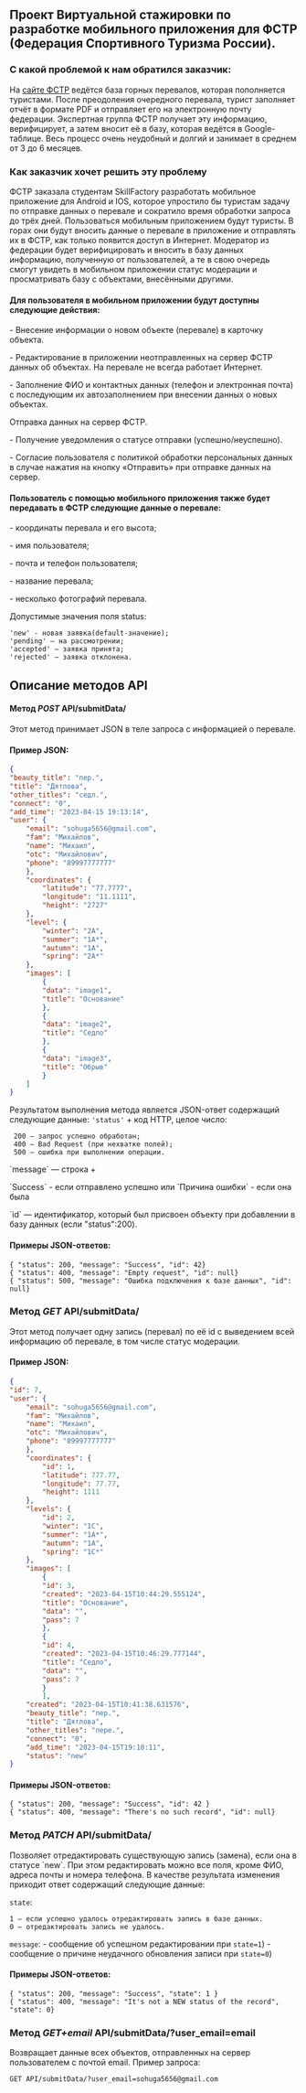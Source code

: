 <h2>Проект Виртуальной стажировки по разработке мобильного приложения для ФСТР (Федерация Спортивного Туризма России).</h2>

<h3>С какой проблемой к нам обратился заказчик:</h3>
<a>
На <a href="https://pereval.online/">сайте ФСТР</a> ведётся база горных перевалов, которая пополняется туристами.
После преодоления очередного перевала, турист заполняет отчёт в формате PDF и отправляет его на электронную почту федерации.
Экспертная группа ФСТР получает эту информацию, верифицирует, а затем вносит её в базу, которая ведётся в Google-таблице.
Весь процесс очень неудобный и долгий и занимает в среднем от 3 до 6 месяцев.
</a>
<h3>Как заказчик хочет решить эту проблему</h3>
<a>
ФСТР заказала студентам SkillFactory разработать мобильное приложение для Android и IOS, которое упростило бы туристам задачу по отправке данных о перевале и сократило время обработки запроса до трёх дней.
Пользоваться мобильным приложением будут туристы. В горах они будут вносить данные о перевале в приложение и отправлять их в ФСТР, как только появится доступ в Интернет.
Модератор из федерации будет верифицировать и вносить в базу данных информацию, полученную от пользователей, а те в свою очередь смогут увидеть в мобильном приложении статус модерации и просматривать базу с объектами, внесёнными другими.
</a>
<h4>Для пользователя в мобильном приложении будут доступны следующие действия:</h4>
<p>- Внесение информации о новом объекте (перевале) в карточку объекта.</p>
<p>- Редактирование в приложении неотправленных на сервер ФСТР данных об объектах. На перевале не всегда работает Интернет.</p>
<p>- Заполнение ФИО и контактных данных (телефон и электронная почта) с последующим их автозаполнением при внесении данных о новых объектах.</p>
<p> Отправка данных на сервер ФСТР.</p>
<p>- Получение уведомления о статусе отправки (успешно/неуспешно).</p>
<p>- Согласие пользователя с политикой обработки персональных данных в случае нажатия на кнопку «Отправить» при отправке данных на сервер.</p>
<h4>Пользователь с помощью мобильного приложения также будет передавать в ФСТР следующие данные о перевале:</h4>
<p>- координаты перевала и его высота;</p>
<p>- имя пользователя;</p>
<p>- почта и телефон пользователя;</p>
<p>- название перевала;</p>
<p>- несколько фотографий перевала.</p>

<p>Допустимые значения поля status:

```
'new' - новая заявка(default-значение);
'pending' — на рассмотрении;
'accepted' — заявка принята;
'rejected' — заявка отклонена.
```

</p>
<h2>Описание методов API</h2>
<h4>Метод <i>POST</i> API/submitData/</h4>
Этот метод принимает JSON в теле запроса с информацией о перевале.
<h4>Пример JSON:</h4>

```JSON
{
"beauty_title": "пер.",
"title": "Дятлова",
"other_titles": "седл.",
"connect": "0",
"add_time": "2023-04-15 19:13:14",
"user": {
    "email": "sohuga5656@gmail.com",
    "fam": "Михайлов",
    "name": "Михаил",
    "otc": "Михайлович",
    "phone": "89997777777"
    },
    "coordinates": {
        "latitude": "77.7777",
        "longitude": "11.1111",
        "height": "2727"
    },
    "level": {
        "winter": "2А",
        "summer": "1А*",
        "autumn": "1А",
        "spring": "2A*"
    },
    "images": [
        {
        "data": "image1",
        "title": "Основание"
        },
        {
        "data": "image2",
        "title": "Седло"
        },
        {
        "data": "image3",
        "title": "Обрыв"
        }
    ]
}
```

Результатом выполнения метода является JSON-ответ содержащий следующие данные:
`'status'` + код HTTP, целое число:

```
 200 — запрос успешно обработан;
 400 — Bad Request (при нехватке полей);
 500 — ошибка при выполнении операции.
```

<p>
`message` — строка +
</p>
<a>
`Success` - если отправлено успешно
</a>
<a>или `Причина ошибки` - если она была
</a>
<p>
`id` —  идентификатор, который был присвоен объекту при добавлении в базу данных (если "status":200).
</p>
<h4>Примеры JSON-ответов:</h4>

```
{ "status": 200, "message": "Success", "id": 42}
{ "status": 400, "message": "Empty request", "id": null}
{ "status": 500, "message": "Ошибка подключения к базе данных", "id": null}
```

<h3>Метод <i>GET</i> API/submitData/</h3>
Этот метод получает одну запись (перевал) по её id с выведением всей информацию об перевале, в том числе статус модерации.
<h4>Пример JSON: </h4>

```JSON
{
"id": 7,
"user": {
    "email": "sohuga5656@gmail.com",
    "fam": "Михайлов",
    "name": "Михаил",
    "otc": "Михайлович",
    "phone": "89997777777"
    },
    "coordinates": {
        "id": 1,
        "latitude": 777.77,
        "longitude": 77.77,
        "height": 1111
    },
    "levels": {
        "id": 2,
        "winter": "1С",
        "summer": "1А*",
        "autumn": "1А",
        "spring": "1С*"
    },
    "images": [
        {
        "id": 3,
        "created": "2023-04-15T10:44:29.555124",
        "title": "Основание",
        "data": "",
        "pass": 7
        },
        {
        "id": 4,
        "created": "2023-04-15T10:46:29.777144",
        "title": "Седло",
        "data": "",
        "pass": 7
        }
        ],
    "created": "2023-04-15T10:41:38.631576",
    "beauty_title": "пер.",
    "title": "Дятлова",
    "other_titles": "пере.",
    "connect": "0",
    "add_time": "2023-04-15T19:10:11",
    "status": "new"
}
```

<h4>Примеры JSON-ответов:</h4>

```
{ "status": 200, "message": "Success", "id": 42 }
{ "status": 400, "message": "There's no such record", "id": null}
```

<h3>Метод <i>PATCH</i> API/submitData/</h3>
Позволяет отредактировать существующую запись (замена), если она в статусе `new`. При этом редактировать можно все поля, кроме ФИО, адреса почты и номера телефона.
В качестве результата изменения приходит ответ содержащий следующие данные:

`state`:

```
1 — если успешно удалось отредактировать запись в базе данных.
0 — отредактировать запись не удалось.
```

`message`:
<a>- сообщение об успешном редактировании при `state=1`)</a>
<a>- сообщение о причине неудачного обновления записи при `state=0`)</a>

<h4>Примеры JSON-ответов:</h4>

```
{ "status": 200, "message": "Success", "state": 1 }
{ "status": 400, "message": "It's not a NEW status of the record", "state": 0}
```

<h3>Метод <i>GET+email</i> API/submitData/?user_email=email</h3>

Возвращает данные всех объектов, отправленных на сервер пользователем с почтой email.
Пример запроса:

```
GET API/submitData/?user_email=sohuga5656@gmail.com
```